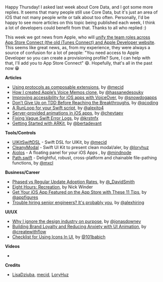 Happy Thursday! I asked last week about Core Data, and I got some more replies. It seems that many people still use Core Data, but it's just an area of iOS that not many people write or talk about too often. Personally, I'd be happy to see more articles on this topic being published each week, I think a lot of developers could benefit from that. Thanks to all who replied :)

This week we got news from Apple, who will [unify the team roles across App Store Connect (the old iTunes Connect) and Apple Developer website](https://developer.apple.com/support/teams/). This seems like great news, as, from my experience, they were always a source of confusion for a lot of people: "You need access to Apple Developer so you can create a provisioning profile? Sure, I can help with that, I'll add you to App Store Connect" 😄. Hopefully, that's all in the past now 😁

**Articles**

* [Using protocols as composable extensions](https://mecid.github.io/2019/01/17/using-protocols-as-composable-extensions/), by [@mecid](https://twitter.com/mecid)
* [How I created Apple’s Voice Memos clone](https://medium.com/flawless-app-stories/how-i-created-apples-voice-memos-clone-b6cd6d65f580), by [@hassanedesouky](https://twitter.com/hassanedesouky)
* [Improving accessibility for iOS apps with VoiceOver](https://medium.com/snowdog-labs/improving-accessibility-for-ios-app-part-2-33a0ecd9a500), by [@snowdogapps](https://twitter.com/snowdogapps)
* [Don’t Give Up on TDD Before Reaching the Breakthroughs](https://qualitycoding.org/dont-give-up-tdd/), by [@qcoding](https://twitter.com/qcoding/)
* [A RunLoop for your Swift script](https://alejandromp.com/blog/2019/01/19/a-runloop-for-your-swift-script/), by [@alexito4](https://twitter.com/alexito4)
* [Server-provided animations in iOS apps](https://badootech.badoo.com/server-provided-animations-in-ios-apps-b51ce63beff3), by [@chevtaev](https://twitter.com/chevtaev)
* [Fixing Vague Swift Error Logs](https://kristina.io/fixing-vague-swift-error-logs/), by [@krstnfx](https://twitter.com/krstnfx)
* [Getting Started with ARKit](https://blog.novoda.com/getting-started-with-arkit/), by [@bertadevant](https://twitter.com/bertadevant)

**Tools/Controls**

* [UIKitSwiftDSL](https://github.com/mecid/UIKitSwiftDSL) - Swift DSL for UIKit, by [@mecid](https://twitter.com/mecid)
* [CleanyModal](https://github.com/loryhuz/CleanyModal) - Swift UI Kit to present clean modal/aler, by [@loryhuz](https://twitter.com/LoryHuz)
* [Aiolos](https://github.com/IdeasOnCanvas/Aiolos) - A floating panel for your iOS Apps , by [@mindnode](https://twitter.com/mindnode)
* [Path.swift](https://github.com/mxcl/Path.swift) - Delightful, robust, cross-platform and chainable file-pathing functions, by [@mxcl](https://twitter.com/mxcl)

**Business/Career**

* [Phased vs Regular Update Adoption Rates](https://david-smith.org/blog/2019/01/22/phased-vs-regular-update-adoption-rates/), by [@_DavidSmith](http://twitter.com/_DavidSmith)
* [Eight Hours: Recreation](https://pspdfkit.com/blog/2019/eight-hours-recreation/), by Nick Winder
* [Get Your iOS App Featured on the App Store with These 11 Tips](https://appfigures.com/resources/get-your-ios-app-featured-on-the-app-store), by [@appfigures](https://twitter.com/appfigures)
* [Trouble hiring senior engineers? It's probably you](https://hiringengineersbook.com/post/trouble-hiring/), by [@alexhiring](https://twitter.com/alexhiring)

**UI/UX**

* [Why I ignore the design industry on purpose](https://m.signalvnoise.com/why-i-ignore-the-design-industry-on-purpose/), by [@jonasdowney](https://twitter.com/jonasdowney)
* [Building Brand Loyalty and Reducing Anxiety with UI Animation](https://github.com/CocoaPods/Rome), by [@createwithflow](https://twitter.com/createwithflow)
* [Checklist for Using Icons In UI](https://uxplanet.org/checklist-for-using-icons-in-ui-acb6dee36e8a), by [@101babich](https://twitter.com/101babich)

**Videos**

* 

**Credits**

* [LisaDziuba](https://github.com/lisadziuba), [mecid](https://github.com/mecid), [LoryHuz](https://github.com/loryhuz)
